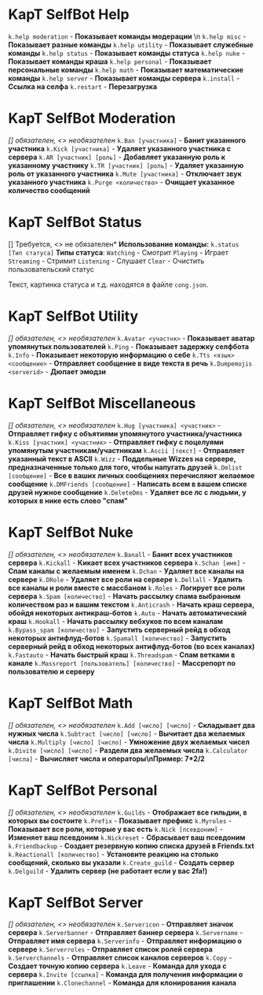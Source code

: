 # **KapT SelfBot Help**
`k.help moderation` - **Показывает команды модерации** \n
`k.help misc` - **Показывает разные команды**
`k.help utility` - **Показывает служебные команды**
`k.help status` - **Показывает команды статуса** 
`k.help nuke` - **Показывает команды краша**
`k.help personal` - **Показывает персональные команды**
`k.help math` - **Показывает математические команды**
`k.help server` - **Показывает команды сервера**
`k.install` - **Ссылка на селфа**
`k.restart` - **Перезагрузка**

# **KapT SelfBot Moderation**
*[] обязателен, <> необязателен*
`k.Ban [участника]` - **Банит указанного участника**
`k.Kick [участника]` - **Удаляет указанного участника с сервера**
`k.AR [участник] [роль]` - **Добавляет указанную роль к указанному участнику**
`k.TR [участник] [роль]` - **Удаляет указанную роль от указанного участника**
`k.Mute [участника]` - **Отключает звук указанного участника**
`k.Purge <количество>` - **Очищает указанное количество сообщений**

# **KapT SelfBot Status**
[] Требуется, <> не обязателен*
**Использование команды:**
`k.status [Тип статуса]`
**Типы статуса**:
`Watching` - Смотрит
`Playing` - Играет
`Streaming` - Стримит
`Listening` - Слушает
`Clear` - Очистить пользовательский статус

Текст, картинка  статуса и т.д. находятся в файле `cong.json`.

# **KapT SelfBot Utility**
*[] обязателен, <> необязателен*
`k.Avatar <участнк>` - **Показывает аватар упомянутых пользователей**
`k.Ping` - **Показывает задержку селфбота**
`k.Info` - **Показывает некоторую информацию о себе**
`k.Tts <язык> <сообщение>` - **Отправляет сообщение в виде текста в речь**
`k.Dumpemojis <serverid>` - **Дюпает эмодзи**

# **KapT SelfBot Miscellaneous**
*[] обязателен, <> необязателен*
`k.Hug [участника] <участник>` - **Отправляет гифку с объятиями упомянутого участника/участника**
`k.Kiss [участник] <участник>` - **Отправляет гифку с поцелуями упомянутым участникам/участникам**
`k.Ascii [текст]` - **Отправляет указанный текст в ASCII**
`k.Wizz` - **Поддельные Wizzes на сервере, предназначенные только для того, чтобы напугать друзей**
`k.Dmlist [сообщение]` - **Все в ваших личных сообщениях перечисляют желаемое сообщение**
`k.DMFriends [сообщение]` - **Написать всем в вашем списке друзей нужное сообщение**
`k.DeleteDms` - **Удаляет все лс с людьми, у которых в нике есть слово "спам"**

# **KapT SelfBot Nuke**
*[] обязателен, <> необязателен*
`k.Banall` - **Банит всех участников сервера**
`k.Kickall` - **Кикает всех участников сервера**
`k.Schan [имя]` - **Спам каналы с желаемым именем**
`k.Dchan` - **Удаляет все каналы на сервере**
`k.DRole` - **Удаляет все роли на сервере**
`k.Dellall` - **Удалить все каналы и роли вместе с массбаном**
`k.Roles` - **Логирует все роли сервера**
`k.Spam [количество]` - **Начать рассылку спама выбранным количеством раз и вашим текстом**
`k.Anticrash` - **Начать краш сервера, обойдя некоторых антикраш-ботов**
`k.Auto` - **Начать автоматический краш**
`k.Hookall` - **Начать рассылку вебхуков по всем каналам**
`k.Bypass_spam [количество]` - **Запустить серверный рейд в обход некоторых антифлуд-ботов**
`k.Spamall [количество]` - **Запустить серверный рейд в обход некоторых антифлуд-ботов (во всех каналах)**
`k.Fastauto` - **Начать быстрый краш**
`k.Threadspam` - **Спам ветками в канале**
`k.Massreport [пользователь] [количество]` - **Массрепорт по пользователю и серверу**

# **KapT SelfBot Math**
*[] обязателен, <> необязателен*
`k.Add [число] [число]` - **Складывает два нужных числа**
`k.Subtract [число] [число]` - **Вычитает два желаемых числа**
`k.Multiply [число] [число]` - **Умножение двух желаемых чисел**
`k.Divite [число] [число]` - **Раздели два желаемых числа**
`k.Calculator [числа]` - **Вычисляет числа и операторы\nПример: 7*2/2**

# **KapT SelfBot Personal**
*[] обязателен, <> необязателен*
`k.Guilds` - **Отображает все гильдии, в которых вы состоите**
`k.Prefix` - **Показывает префикс**
`k.Myroles` - **Показывает все роли, которые у вас есть**
`k.Nick [псевдоним]` - **Изменяет ваш псевдоним**
`k.Nickreset` - **Сбрасывает ваш псевдоним**
`k.Friendbackup` - **Создает резервную копию списка друзей в Friends.txt**
`k.Reactionall [количество]` - **Установите реакцию на столько сообщений, сколько вы указали**
`k.Create_guild` - **Создать сервер**
`k.Delguild` - **Удалить сервер (не работает если у вас 2fa!)**

# **KapT SelfBot Server**
*[] обязателен, <> необязателен*
`k.Servericon` - **Отправляет значок сервера**
`k.Serverbanner` - **Отправляет баннер сервера**
`k.Servername` - **Отправляет имя сервера**
`k.Serverinfo` - **Отправляет информацию о сервере**
`k.Serverroles` - **Отправляет список ролей сервера**
`k.Serverchannels` - **Отправляет список каналов серверов**
`k.Copy` - **Создает точную копию сервера**
`k.Leave` - **Команда для ухода с сервера**
`k.Invite [ссылка]` - **Команда для получения информации о приглашении**
`k.Clonechannel` - **Команда для клонирования канала**
